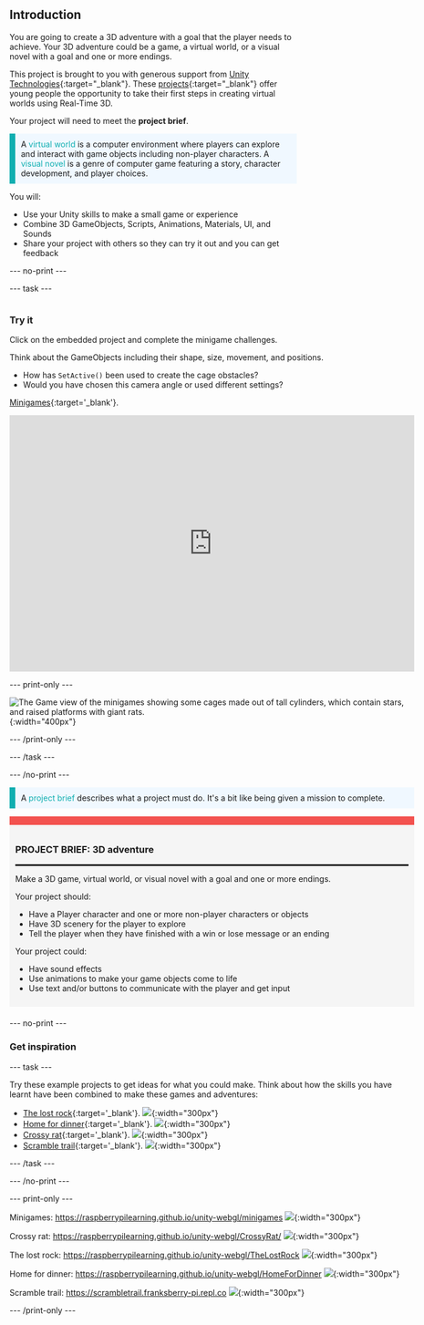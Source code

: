 ## Introduction

You are going to create a 3D adventure with a goal that the player needs to achieve. Your 3D adventure could be a game, a virtual world, or a visual novel with a goal and one or more endings.

This project is brought to you with generous support from [Unity Technologies](https://unity.com/){:target="_blank"}.  These [projects](https://projects.raspberrypi.org/en/pathways/unity-intro){:target="_blank"} offer young people the opportunity to take their first steps in creating virtual worlds using Real-Time 3D.

Your project will need to meet the **project brief**.

<p style="border-left: solid; border-width:10px; border-color: #0faeb0; background-color: aliceblue; padding: 10px;">
A <span style="color: #0faeb0">virtual world</span> is a computer environment where players can explore and interact with game objects including non-player characters. A <span style="color: #0faeb0">visual novel</span> is a genre of computer game featuring a story, character development, and player choices.</p>

You will:
+ Use your Unity skills to make a small game or experience
+ Combine 3D GameObjects, Scripts, Animations, Materials, UI, and Sounds 
+ Share your project with others so they can try it out and you can get feedback

--- no-print ---

--- task ---

<div style="display: flex; flex-wrap: wrap">
<div style="flex-basis: 175px; flex-grow: 1">  

### Try it 

Click on the embedded project and complete the minigame challenges. 

Think about the GameObjects including their shape, size, movement, and positions. 
+ How has `SetActive()` been used to create the cage obstacles?  
+ Would you have chosen this camera angle or used different settings? 

[Minigames](https://raspberrypilearning.github.io/unity-webgl/minigames){:target='_blank'}.

<iframe allowtransparency="true" width="710" height="450" src="https://raspberrypilearning.github.io/unity-webgl/minigames" frameborder="0"></iframe>

--- print-only ---

![The Game view of the minigames showing some cages made out of tall cylinders, which contain stars, and raised platforms with giant rats.](images/minigames.png){:width="400px"}

--- /print-only ---

--- /task ---

--- /no-print ---

<p style="border-left: solid; border-width:10px; border-color: #0faeb0; background-color: aliceblue; padding: 10px;">
A <span style="color: #0faeb0">project brief</span> describes what a project must do. It's a bit like being given a mission to complete.
</p>

<div style="border-top: 15px solid #f3524f; background-color: whitesmoke; margin-bottom: 20px; padding: 10px;">

### PROJECT BRIEF: 3D adventure
<hr style="border-top: 2px solid black;">

Make a 3D game, virtual world, or visual novel with a goal and one or more endings.

Your project should:
+ Have a Player character and one or more non-player characters or objects
+ Have 3D scenery for the player to explore
+ Tell the player when they have finished with a win or lose message or an ending 

Your project could:
+ Have sound effects
+ Use animations to make your game objects come to life
+ Use text and/or buttons to communicate with the player and get input
</div>

--- no-print ---

### Get inspiration

--- task ---

Try these example projects to get ideas for what you could make. Think about how the skills you have learnt have been combined to make these games and adventures:
  
+ [The lost rock](https://raspberrypilearning.github.io/unity-webgl/TheLostRock/){:target='_blank'}.
![](images/lost-rock.png){:width="300px"}
+ [Home for dinner](https://raspberrypilearning.github.io/unity-webgl/HomeForDinner/){:target='_blank'}.
![](images/home-for-dinner.png){:width="300px"}
+ [Crossy rat](https://raspberrypilearning.github.io/unity-webgl/CrossyRat/){:target='_blank'}.
![](images/crossy-rat.png){:width="300px"}
+ [Scramble trail](https://scrambletrail.franksberry-pi.repl.co/){:target='_blank'}.
![](images/scramble-trail.png){:width="300px"}
  
--- /task ---

--- /no-print ---

--- print-only ---

Minigames: https://raspberrypilearning.github.io/unity-webgl/minigames
![](images/minigames.png){:width="300px"}

Crossy rat: https://raspberrypilearning.github.io/unity-webgl/CrossyRat/
![](images/crossy-rat.png){:width="300px"}

The lost rock: https://raspberrypilearning.github.io/unity-webgl/TheLostRock
![](images/lost-rock.png){:width="300px"}

Home for dinner: https://raspberrypilearning.github.io/unity-webgl/HomeForDinner
![](images/home-for-dinner.png){:width="300px"}
  
Scramble trail: https://scrambletrail.franksberry-pi.repl.co
![](images/scramble-trail.png){:width="300px"}

--- /print-only ---

